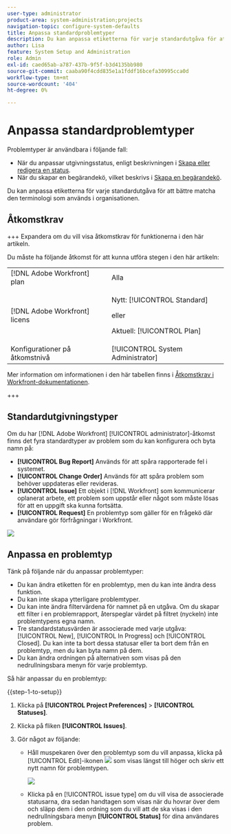 ```yaml
---
user-type: administrator
product-area: system-administration;projects
navigation-topic: configure-system-defaults
title: Anpassa standardproblemtyper
description: Du kan anpassa etiketterna för varje standardutgåva för att bättre matcha den terminologi som används i organisationen. Problemtyper är användbara när du vill anpassa utgivningsstatus och skapa begärandeköer.
author: Lisa
feature: System Setup and Administration
role: Admin
exl-id: caed65ab-a787-437b-9f5f-b3d4135bb980
source-git-commit: caaba90f4cdd835e1a1fddf16bcefa30995cca0d
workflow-type: tm+mt
source-wordcount: '404'
ht-degree: 0%

---
```


# Anpassa standardproblemtyper

Problemtyper är användbara i följande fall:

* När du anpassar utgivningsstatus, enligt beskrivningen i [Skapa eller redigera en status](../../../administration-and-setup/customize-workfront/creating-custom-status-and-priority-labels/create-or-edit-a-status.md).
* När du skapar en begärandekö, vilket beskrivs i [Skapa en begärandekö](../../../manage-work/requests/create-and-manage-request-queues/create-request-queue.md).

Du kan anpassa etiketterna för varje standardutgåva för att bättre matcha den terminologi som används i organisationen.

## Åtkomstkrav

+++ Expandera om du vill visa åtkomstkrav för funktionerna i den här artikeln.

Du måste ha följande åtkomst för att kunna utföra stegen i den här artikeln:

<table style="table-layout:auto"> 
 <col> 
 <col> 
 <tbody> 
  <tr> 
   <td role="rowheader">[!DNL Adobe Workfront] plan</td> 
   <td>Alla</td> 
  </tr> 
  <tr> 
   <td role="rowheader">[!DNL Adobe Workfront] licens</td> 
   <td><p>Nytt: [!UICONTROL Standard]</p>
   eller
   <p>Aktuell: [!UICONTROL Plan]</p>
   </td> 
  </tr>
  <tr>
   <td role="rowheader">Konfigurationer på åtkomstnivå</td> 
   <td>[!UICONTROL System Administrator]</td>
  </tr> 
 </tbody> 
</table>

Mer information om informationen i den här tabellen finns i [Åtkomstkrav i Workfront-dokumentationen](/help/quicksilver/administration-and-setup/add-users/access-levels-and-object-permissions/access-level-requirements-in-documentation.md).

+++

## Standardutgivningstyper

Om du har [!DNL Adobe Workfront] [!UICONTROL administrator]-åtkomst finns det fyra standardtyper av problem som du kan konfigurera och byta namn på:

* **[!UICONTROL Bug Report]** Används för att spåra rapporterade fel i systemet.
* **[!UICONTROL Change Order]** Används för att spåra problem som behöver uppdateras eller revideras.
* **[!UICONTROL Issue]** Ett objekt i [!DNL Workfront] som kommunicerar oplanerat arbete, ett problem som uppstår eller något som måste lösas för att en uppgift ska kunna fortsätta.
* **[!UICONTROL Request]** En problemtyp som gäller för en frågekö där användare gör förfrågningar i Workfront.

![](assets/default-issue-types.png)

## Anpassa en problemtyp

Tänk på följande när du anpassar problemtyper:

* Du kan ändra etiketten för en problemtyp, men du kan inte ändra dess funktion.
* Du kan inte skapa ytterligare problemtyper.
* Du kan inte ändra filtervärdena för namnet på en utgåva. Om du skapar ett filter i en problemrapport, återspeglar värdet på filtret (nyckeln) inte problemtypens egna namn.
* Tre standardstatusvärden är associerade med varje utgåva: [!UICONTROL New], [!UICONTROL In Progress] och [!UICONTROL Closed]. Du kan inte ta bort dessa statusar eller ta bort dem från en problemtyp, men du kan byta namn på dem.
* Du kan ändra ordningen på alternativen som visas på den nedrullningsbara menyn för varje problemtyp.

Så här anpassar du en problemtyp:

{{step-1-to-setup}}

1. Klicka på **[!UICONTROL Project Preferences]** > **[!UICONTROL Statuses]**.

1. Klicka på fliken **[!UICONTROL Issues]**.
1. Gör något av följande:

   * Håll muspekaren över den problemtyp som du vill anpassa, klicka på [!UICONTROL Edit]-ikonen ![](assets/edit-icon.png) som visas längst till höger och skriv ett nytt namn för problemtypen.

     ![](assets/customize-issue-type.png)

   * Klicka på en [!UICONTROL issue type] om du vill visa de associerade statusarna, dra sedan handtagen som visas när du hovrar över dem och släpp dem i den ordning som du vill att de ska visas i den nedrullningsbara menyn **[!UICONTROL Status]** för dina användares problem.
